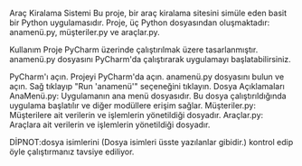 
Araç Kiralama Sistemi
Bu proje, bir araç kiralama sitesini simüle eden basit bir Python uygulamasıdır. Proje, üç Python dosyasından oluşmaktadır: anamenü.py, müşteriler.py ve araçlar.py.

Kullanım
Proje PyCharm üzerinde çalıştırılmak üzere tasarlanmıştır. anamenü.py dosyasını PyCharm'da çalıştırarak uygulamayı başlatabilirsiniz.

PyCharm'ı açın.
Projeyi PyCharm'da açın.
anamenü.py dosyasını bulun ve açın.
Sağ tıklayıp "Run 'anamenü'" seçeneğini tıklayın.
Dosya Açıklamaları
AnaMenü.py: Uygulamanın ana menü dosyasıdır. Bu dosya çalıştırıldığında uygulama başlatılır ve diğer modüllere erişim sağlar.
Müşteriler.py: Müşterilere ait verilerin ve işlemlerin yönetildiği dosyadır.
Araçlar.py: Araçlara ait verilerin ve işlemlerin yönetildiği dosyadır.

DİPNOT:dosya isimlerini (Dosya isimleri üsste yazılanlar gibidir.) kontrol edip öyle çalıştırmanız tavsiye ediliyor.

